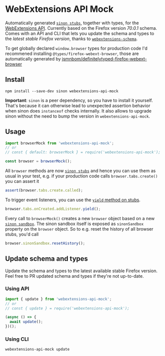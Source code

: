# WebExtensions API Mock

Automatically generated [`sinon stubs`](https://sinonjs.org/releases/latest/stubs/), together with types, for the [WebExtensions API](https://developer.mozilla.org/en-US/docs/Mozilla/Add-ons/WebExtensions/API). Currently based on the Firefox version _70.0.1_ schema. Comes with an API and CLI that lets you update the schema and types to the _latest stable Firefox version_, thanks to [`webextensions-schema`](https://github.com/stoically/webextensions-schema).

To get globally declared `window.browser` types for production code I'd recommened installing `@types/firefox-webext-browser`, those are automatically generated by [jsmnbom/definitelytyped-firefox-webext-browser](https://github.com/jsmnbom/definitelytyped-firefox-webext-browser)

## Install

```shell
npm install --save-dev sinon webextensions-api-mock
```

**Important**: `sinon` is a peer dependency, so you have to install it yourself. That's because it can otherwise lead to unexpected assertion behavior when sinon does `instanceof` checks internally. It also allows to upgrade sinon without the need to bump the version in `webextensions-api-mock`.

## Usage

```ts
import browserMock from 'webextensions-api-mock';
// or
// const { default: browserMock } = require('webextensions-api-mock');

const browser = browserMock();
```

All `browser` methods are now [`sinon stubs`](https://sinonjs.org/releases/latest/stubs/) and hence you can use them as usual in your test, e.g. if your production code calls `browser.tabs.create()` you can assert it

```ts
assert(browser.tabs.create.called);
```

To trigger event listeners, you can use the [`yield` method on stubs](https://sinonjs.org/releases/latest/stubs/).

```ts
browser.tabs.onCreated.addListener.yield();
```

Every call to `browserMock()` creates a new `browser` object based on a new
[`sinon sandbox`](https://sinonjs.org/releases/latest/sandbox/). The sinon sandbox itself is exposed as `sinonSandbox` property on the
`browser` object. So to e.g. reset the history of all browser stubs, you'd call

```ts
browser.sinonSandbox.resetHistory();
```

## Update schema and types

Update the schema and types to the latest available stable Firefox version. Feel
free to PR updated schema and types if they're not up-to-date.

### Using API

```ts
import { update } from 'webextensions-api-mock';
// or
// const { update } = require('webextensions-api-mock');

(async () => {
  await update();
})();
```

### Using CLI

```
webextensions-api-mock update
```
